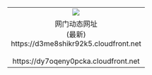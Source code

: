 ﻿<table>
  <tr></tr>
  <tr><td colspan=2 align=center><img src="https://d3me8shikr92k5.cloudfront.net/Up/oGate.jpg" /></td></tr>
  <tr><td colspan=2 align=center>网门动态网址<br/>(最新)
<br>https://d3me8shikr92k5.cloudfront.net
<br/>
<br>https://dy7oqeny0pcka.cloudfront.net
    </td>
  </tr>
</table>

